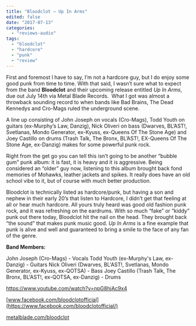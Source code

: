 ```yaml
---
title: "Bloodclot – Up In Arms"
edited: false
date: "2017-07-13"
categories:
  - "reviews-audio"
tags:
  - "bloodclot"
  - "hardcore"
  - "punk"
  - "review"
---
```


First and foremost I have to say, I’m not a hardcore guy, but I do enjoy some good punk from time to time. With that said, I wasn’t sure what to expect from the band **Bloodclot** and their upcoming release entitled _Up In Arms_, due out July 14th via Metal Blade Records.  What I got was almost a throwback sounding record to when bands like Bad Brains, The Dead Kennedys and Cro-Mags ruled the underground scene.

A line up consisting of John Joseph on vocals (Cro-Mags), Todd Youth on guitars (ex-Murphy’s Law, Danzig), Nick Oliveri on bass (Dwarves, BL’AST!, Svetlanas, Mondo Generator, ex-Kyuss, ex-Queens Of The Stone Age) and Joey Castillo on drums (Trash Talk, The Bronx, BL’AST!, EX-Queens Of The Stone Age, ex-Danzig) makes for some powerful punk rock.

Right from the get go you can tell this isn’t going to be another “bubble gum” punk album: it is fast, it is heavy and it is aggressive. Being considered an “older” guy now, listening to this album brought back fond memories of Mohawks, leather jackets and spikes. It really does have an old school vibe to it, but of course with much better production.

Bloodclot is technically listed as hardcore/punk, but having a son and nephew in their early 20’s that listen to Hardcore, I didn’t get that feeling at all or hear much hardcore. All yours truly heard was good old fashion punk rock, and it was refreshing on the eardrums. With so much “fake” or “kiddy” punk out there today, Bloodclot hit the nail on the head. They brought back “the sound” that makes punk music good. _Up In Arms_ is a fine example that punk is alive and well and guaranteed to bring a smile to the face of any fan of the genre.

**Band Members:**

John Joseph (Cro-Mags) - Vocals Todd Youth (ex-Murphy's Law, ex-Danzig) - Guitars Nick Oliveri (Dwarves, BL'AST!, Svetlanas, Mondo Generator, ex-Kyuss, ex-QOTSA) - Bass Joey Castillo (Trash Talk, The Bronx, BL'AST!, ex-QOTSA, ex-Danzig) - Drums

https://www.youtube.com/watch?v=npG8hjAc9x4

[www.facebook.com/bloodclotofficial](https://www.facebook.com/bloodclotofficial/)

[metalblade.com/bloodclot](http://metalblade.com/bloodclot/)
